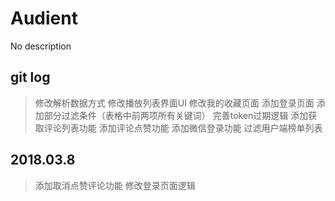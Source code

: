 # Audient
No description
## git log
>   修改解析数据方式
>   修改播放列表界面UI
>   修改我的收藏页面
>   添加登录页面
>   添加部分过滤条件（表格中前两项所有关键词）
>   完善token过期逻辑
>   添加获取评论列表功能
>   添加评论点赞功能
>   添加微信登录功能
>   过滤用户端榜单列表
## 2018.03.8
>   添加取消点赞评论功能
>   修改登录页面逻辑